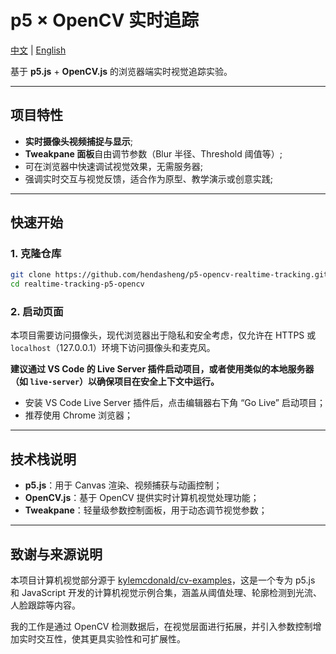 # p5 × OpenCV 实时追踪
[中文](./README.md) | [English](./README.en.md)

基于 **p5.js** + **OpenCV.js** 的浏览器端实时视觉追踪实验。

---

## 项目特性

- **实时摄像头视频捕捉与显示**;
- **Tweakpane 面板**自由调节参数（Blur 半径、Threshold 阈值等）;
- 可在浏览器中快速调试视觉效果，无需服务器;
- 强调实时交互与视觉反馈，适合作为原型、教学演示或创意实践;

---

## 快速开始

### 1. 克隆仓库

```bash
git clone https://github.com/hendasheng/p5-opencv-realtime-tracking.git
cd realtime-tracking-p5-opencv
```

### 2. 启动页面

本项目需要访问摄像头，现代浏览器出于隐私和安全考虑，仅允许在 HTTPS 或 `localhost`（127.0.0.1）环境下访问摄像头和麦克风。

**建议通过 VS Code 的 Live Server 插件启动项目，或者使用类似的本地服务器（如 `live-server`）以确保项目在安全上下文中运行。**

- 安装 VS Code Live Server 插件后，点击编辑器右下角 “Go Live” 启动项目；
- 推荐使用 Chrome 浏览器；

---

## 技术栈说明

- **p5.js**：用于 Canvas 渲染、视频捕获与动画控制；
- **OpenCV.js**：基于 OpenCV 提供实时计算机视觉处理功能；
- **Tweakpane**：轻量级参数控制面板，用于动态调节视觉参数；

---

## 致谢与来源说明

本项目计算机视觉部分源于 [kylemcdonald/cv-examples](https://github.com/kylemcdonald/cv-examples)，这是一个专为 p5.js 和 JavaScript 开发的计算机视觉示例合集，涵盖从阈值处理、轮廓检测到光流、人脸跟踪等内容。

我的工作是通过 OpenCV 检测数据后，在视觉层面进行拓展，并引入参数控制增加实时交互性，使其更具实验性和可扩展性。

